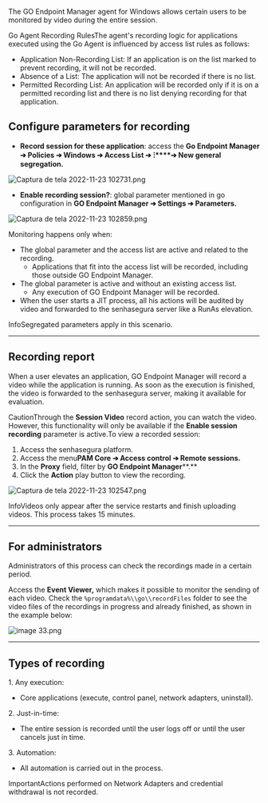 The GO Endpoint Manager agent for Windows allows certain users to be monitored by video during the entire session.

Go Agent Recording RulesThe agent's recording logic for applications executed using the Go Agent is influenced by access list rules as follows:

* Application Non\-Recording List: If an application is on the list marked to prevent recording, it will not be recorded.
* Absence of a List: The application will not be recorded if there is no list.
* Permitted Recording List: An application will be recorded only if it is on a permitted recording list and there is no list denying recording for that application.
## Configure parameters for recording

* **Record session for these application**: access the **Go Endpoint Manager ➔ Policies ➔ Windows ➔ Access List ➔** **⁝****➔ New general segregation.**

![Captura de tela 2022-11-23 102731.png](https://cdn.document360.io/5a1d58df-64ce-42a2-8b23-688477d32f33/Images/Documentation/Captura%20de%20tela%202022-11-23%20102731.png)

* **Enable recording session?**: global parameter mentioned in go configuration in **GO Endpoint Manager ➔ Settings ➔ Parameters.**

![Captura de tela 2022-11-23 102859.png](https://cdn.document360.io/5a1d58df-64ce-42a2-8b23-688477d32f33/Images/Documentation/Captura%20de%20tela%202022-11-23%20102859.png)

Monitoring happens only when:

* The global parameter and the access list are active and related to the recording.
	+ Applications that fit into the access list will be recorded, including those outside GO Endpoint Manager.
* The global parameter is active and without an existing access list.
	+ Any execution of GO Endpoint Manager will be recorded.
* When the user starts a JIT process, all his actions will be audited by video and forwarded to the senhasegura server like a RunAs elevation.

InfoSegregated parameters apply in this scenario.



---

## Recording report

When a user elevates an application, GO Endpoint Manager will record a video while the application is running. As soon as the execution is finished, the video is forwarded to the senhasegura server, making it available for evaluation.

CautionThrough the **Session Video** record action, you can watch the video. However, this functionality will only be available if the **Enable session recording** parameter is active.To view a recorded session: 

1. Access the senhasegura platform.
2. Access the menu**PAM Core ➔ Access control ➔ Remote sessions.**
3. In the **Proxy** field, filter by **GO Endpoint Manager****.**
4. Click the **Action** play button to view the recording.

  
![Captura de tela 2022-11-23 102547.png](https://cdn.document360.io/5a1d58df-64ce-42a2-8b23-688477d32f33/Images/Documentation/Captura%20de%20tela%202022-11-23%20102547.png)

InfoVideos only appear after the service restarts and finish uploading videos. This process takes 15 minutes.



---

## For administrators

Administrators of this process can check the recordings made in a certain period.

Access the **Event Viewer,** which makes it possible to monitor the sending of each video. Check the `%programdata%\\go\\recordFiles` folder to see the video files of the recordings in progress and already finished, as shown in the example below:

![image 33.png](https://cdn.document360.io/5a1d58df-64ce-42a2-8b23-688477d32f33/Images/Documentation/image%20%2833%29.png)



---

## Types of recording

1\. Any execution:

* Core applications (execute, control panel, network adapters, uninstall).

2\. Just\-in\-time:

* The entire session is recorded until the user logs off or until the user cancels just in time.

3\. Automation:

* All automation is carried out in the process.

ImportantActions performed on Network Adapters and credential withdrawal is not recorded.  


  


